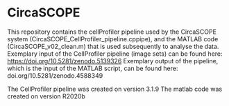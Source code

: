 # CircaSCOPE

This repository contains the cellProfiler pipeline used by the CircaSCOPE system (CircaSCOPE_CellProfiler_pipeline.cppipe), and the MATLAB code (CircaSCOPE_v02_clean.m) that is used subsequently to analyse the data.
Exemplary input of the CellProfiler pipeline (image sets) can be found here: https://doi.org/10.5281/zenodo.5139326
Exemplary output of the pipeline, which is the input of the MATLAB script, can be found here: doi.org/10.5281/zenodo.4588349

The CellProfiler pipeline was created on version 3.1.9
The matlab code was created on version R2020b
